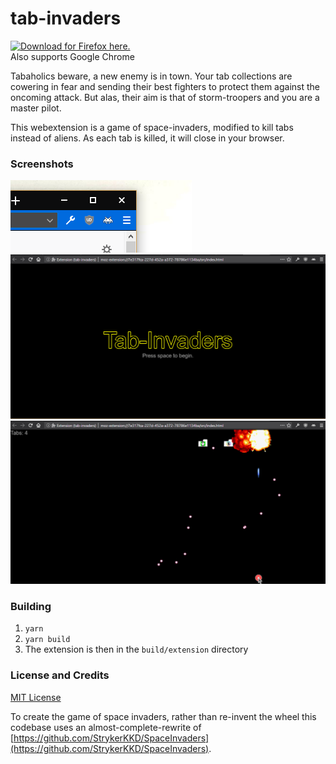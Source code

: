 # tab-invaders

[![Download for Firefox here.](https://addons.cdn.mozilla.net/static/img/addons-buttons/AMO-button_1.png)](https://addons.mozilla.org/en-US/firefox/addon/tab-invaders/)  
Also supports Google Chrome

Tabaholics beware, a new enemy is in town. Your tab collections are cowering in fear and sending their best fighters to protect them against the oncoming attack. But alas, their aim is that of storm-troopers and you are a master pilot.

This webextension is a game of space-invaders, modified to kill tabs instead of aliens. As each tab is killed, it will close in your browser.

### Screenshots
![](src/img/screenshots/icon.png)  
![](src/img/screenshots/start.png)  
![](src/img/screenshots/game.png)  

### Building
1. `yarn`
2. `yarn build`
3. The extension is then in the `build/extension` directory

### License and Credits
[MIT License](./LICENSE)

To create the game of space invaders, rather than re-invent the wheel this codebase uses an almost-complete-rewrite of [https://github.com/StrykerKKD/SpaceInvaders](https://github.com/StrykerKKD/SpaceInvaders).
